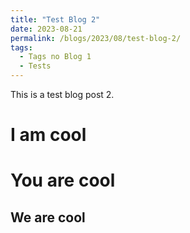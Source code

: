 ```yaml
---
title: "Test Blog 2"
date: 2023-08-21
permalink: /blogs/2023/08/test-blog-2/
tags:
  - Tags no Blog 1
  - Tests
---
```


This is a test blog post 2.

# I am cool

# You are cool

## We are cool
